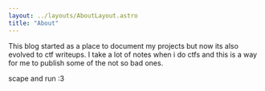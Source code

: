 ```yaml
---
layout: ../layouts/AboutLayout.astro
title: "About"
---
```


This blog started as a place to document my projects but now its also evolved to ctf writeups. I take a lot of notes when i do ctfs and this is a way for me to publish some of the not so bad ones.











scape and run :3 
